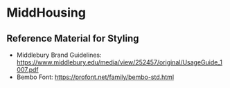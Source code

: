 # MiddHousing

## Reference Material for Styling
- Middlebury Brand Guidelines: https://www.middlebury.edu/media/view/252457/original/UsageGuide_1007.pdf
- Bembo Font: https://profont.net/family/bembo-std.html
